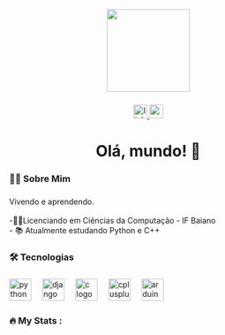 <div align="center">
  <img height="150" src="https://media4.giphy.com/media/v1.Y2lkPTc5MGI3NjExd3Bxdnl6ZWc2ZnhlaHBhMWczZXhvZ3dvcWM5dTNkbjN6ZjJlaXV1dSZlcD12MV9pbnRlcm5hbF9naWZfYnlfaWQmY3Q9Zw/llarwdtFqG63IlqUR1/giphy.gif"  />
</div>

###

<div align="center">
  <a href="https://www.linkedin.com/in/matheus-castro-55071a2a4" target="_blank">
    <img src="https://img.shields.io/static/v1?message=LinkedIn&logo=linkedin&label=&color=0077B5&logoColor=white&labelColor=&style=for-the-badge" height="25" alt="linkedin logo"  />
  </a>
  <a href="mailto:matheus0v7@gmail.com" target="_blank">
    <img src="https://img.shields.io/static/v1?message=Gmail&logo=gmail&label=&color=D14836&logoColor=white&labelColor=&style=for-the-badge" height="25" alt="gmail logo"  />
  </a>
</div>

###

<h1 align="center">Olá, mundo! 👋</h1>

###

<h3 align="left">👩‍💻  Sobre Mim</h3>

###

<p align="left">Vivendo e aprendendo.<br><br>-🧑‍🎓Licenciando em Ciências da Computação - IF Baiano<br>- 📚 Atualmente estudando Python e C++</p>

###

<h3 align="left">🛠 Tecnologias</h3>

###

<div align="left">
  <img src="https://cdn.jsdelivr.net/gh/devicons/devicon/icons/python/python-original.svg" height="40" alt="python logo"  />
  <img width="12" />
  <img src="https://cdn.jsdelivr.net/gh/devicons/devicon/icons/django/django-plain.svg" height="40" alt="django logo"  />
  <img width="12" />
  <img src="https://cdn.jsdelivr.net/gh/devicons/devicon/icons/c/c-original.svg" height="40" alt="c logo"  />
  <img width="12" />
  <img src="https://cdn.jsdelivr.net/gh/devicons/devicon/icons/cplusplus/cplusplus-original.svg" height="40" alt="cplusplus logo"  />
  <img width="12" />
  <img src="https://cdn.jsdelivr.net/gh/devicons/devicon/icons/arduino/arduino-original.svg" height="40" alt="arduino logo"  />
</div>

###

<h3 align="left">🔥   My Stats :</h3>

###


###
